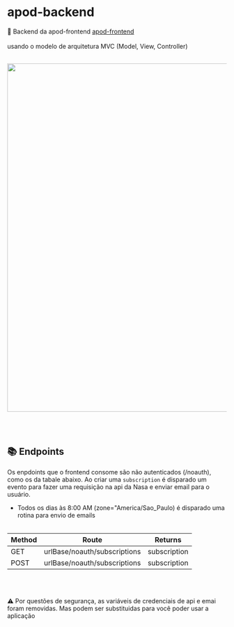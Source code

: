 # apod-backend
🔗 Backend da apod-frontend <a href="">apod-frontend</a> <br><br> usando o modelo de arquitetura MVC (Model, View, Controller) <br>

<br>
<center>
  <img src="https://github.com/Lebackrobot/apod-backend/assets/49316490/37463ded-95aa-4b26-9c70-84d056147b97" width="800">
</center>

<br><br>

## 📚 Endpoints 
  Os enpdoints que o frontend consome são não autenticados (/noauth), como os da tabale abaixo. Ao criar uma `subscription` é disparado um evento para fazer uma requisição na api da Nasa e enviar email para o usuário.

  - Todos os dias às 8:00 AM  (zone="America/Sao_Paulo) é disparado uma rotina para envio de emails <br><br>


| Method |  Route | Returns |
|----| ----| ---|
| GET | urlBase/noauth/subscriptions | subscription |
| POST | urlBase/noauth/subscriptions | subscription |


<br><br>

⚠️ Por questões de segurança, as variáveis de credenciais de api e emai foram removidas. Mas podem ser substituidas para você poder usar a aplicação

